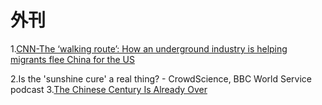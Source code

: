 # 外刊

1.[CNN-The ‘walking route’: How an underground industry is helping migrants flee China for the US](https://edition.cnn.com/2024/01/08/americas/china-us-migrants-illegal-crossings-intl-hnk-dst)

2.Is the 'sunshine cure' a real thing? - CrowdScience, BBC World Service podcast
3.[The Chinese Century Is Already Over](https://www.project-syndicate.org/commentary/china-population-decline-will-mean-economic-geopolitical-decline-by-yi-fuxian-2023-02) 
